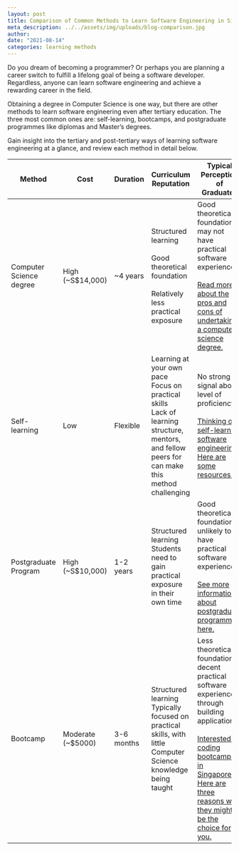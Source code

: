 ```yaml
---
layout: post
title: Comparison of Common Methods to Learn Software Engineering in Singapore
meta_description: ../../assets/img/uploads/blog-comparison.jpg
author:
date: "2021-08-14"
categories: learning methods
---
```


Do you dream of becoming a programmer? Or perhaps you are planning a career switch to fulfill a lifelong goal of being a software developer. Regardless, anyone can learn software engineering and achieve a rewarding career in the field.

Obtaining a degree in Computer Science is one way, but there are other methods to learn software engineering even after tertiary education. The three most common ones are: self-learning, bootcamps, and postgraduate programmes like diplomas and Master’s degrees.

Gain insight into the tertiary and post-tertiary ways of learning software engineering at a glance, and review each method in detail below.

| **Method**              | **Cost**          | **Duration** | **Curriculum Reputation**                                                                                                                            | **Typical Perception of Graduates**                                                                                                                                                                                                                                                                                 |
| ----------------------- | ----------------- | ------------ | ---------------------------------------------------------------------------------------------------------------------------------------------------- | ------------------------------------------------------------------------------------------------------------------------------------------------------------------------------------------------------------------------------------------------------------------------------------------------------------------- |
| Computer Science degree | High (~S$14,000)  | ~4 years     | Structured learning<br><br>Good theoretical foundation<br><br>Relatively less practical exposure                                                     | Good theoretical foundation, may not have practical software experience.<br><br>[Read more about the pros and cons of undertaking a computer science degree.](https://www.rocketacademy.co/blog/do-i-need-a-computer-science-degree-to-be-a-software-engineer)                                                      |
| Self-learning           | Low               | Flexible     | Learning at your own pace<br>Focus on practical skills<br>Lack of learning structure, mentors, and fellow peers for can make this method challenging | No strong signal about level of proficiency<br><br>[Thinking of self-learning software engineering? Here are some resources.](https://www.rocketacademy.co/blog/should-i-self-learn-software-engineering)                                                                                                           |
| Postgraduate Program    | High (~S$10,000)  | 1-2 years    | Structured learning<br>Students need to gain practical exposure in their own time                                                                    | Good theoretical foundation, unlikely to have practical software experience<br><br>[See more information about postgraduate programmes here.](https://www.rocketacademy.co/blog/postgraduate-software-engineering-programmes-in-singapore)                                                                          |
| Bootcamp                | Moderate (~$5000) | 3-6 months   | Structured learning<br>Typically focused on practical skills, with little Computer Science knowledge being taught                                    | Less theoretical foundation, decent practical software experience through building applications.<br><br>[Interested in coding bootcamps in Singapore? Here are three reasons why they might be the choice for you.](https://www.rocketacademy.co/blog/why-enrol-in-a-coding-bootcamp-to-become-a-software-engineer) |
